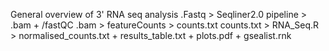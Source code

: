 
General overview of 3' RNA seq analysis
.Fastq > Seqliner2.0 pipeline > .bam + /fastQC
.bam > featureCounts > counts.txt
counts.txt > RNA_Seq.R > normalised_counts.txt + results_table.txt + plots.pdf + gsealist.rnk
